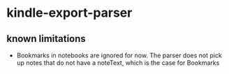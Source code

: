 # kindle-export-parser

## known limitations
* Bookmarks in notebooks are ignored for now. The parser does not pick up notes that do not have a noteText, which is the case for Bookmarks

